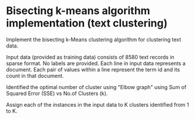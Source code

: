 # Bisecting k-means algorithm implementation (text clustering)

Implement the bisecting k-Means clustering algorithm for clustering text data.

Input data (provided as training data) consists of 8580 text records in sparse format. No labels are provided. Each line in input data represents a document. Each pair of values within a line represent the term id and its count in that document.

Identified the optimal number of cluster using "Elbow graph" using Sum of Squared Error (SSE) vs No.of Clusters (k).

Assign each of the instances in the input data to K clusters identified from 1 to K.
